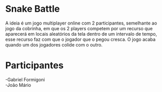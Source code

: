 # Snake Battle
A ideia é um jogo multiplayer online com 2 participantes, semelhante ao jogo da cobrinha, em que os 2 players competem por um recurso que aparecerá em locais aleatórios da tela dentro de um intervalo de tempo, esse recurso faz com que o jogador que o pegou cresca. O jogo acaba quando um dos jogadores colide com o outro.

# Participantes
-Gabriel Formigoni <br />
-João Mário
